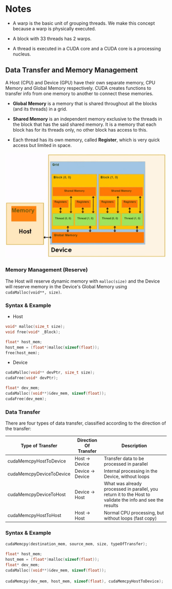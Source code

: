# Notes

- A warp is the basic unit of grouping threads. We make this concept because a warp is physically executed.

- A block with 33 threads has 2 warps.

- A thread is executed in a CUDA core and a CUDA core is a processing nucleus.

## Data Transfer and Memory Management

A Host (CPU) and Device (GPU) have their own separate memory, CPU Memory and Global Memory respectively. CUDA creates functions to transfer info from one memory to another to connect these memories.

- **Global Memory** is a memory that is shared throughout all the blocks (and its threads) in a grid.

- **Shared Memory** is an independent memory exclusive to the threads in the block that has the said shared memory. It is a memory that each block has for its threads only, no other block has access to this.

- Each thread has its own memory, called **Register**, which is very quick access but limited in space.

![Image](res/mem_diag.png)<br />

### Memory Management (Reserve)

The Host will reserve dynamic memory with `malloc(size)` and the Device will reserve memory in the Device's Global Memory using `cudaMalloc(void**, size)`.

### Syntax & Example

- Host 

```c++
void* malloc(size_t size);
void free(void* _Block);
```

```c++
float* host_mem;
host_mem = (float*)malloc(sizeof(float));
free(host_mem);
```

- Device

```c++
cudaMalloc(void** devPtr, size_t size);
cudaFree(void* devPtr);
```

```c++
float* dev_mem;
cudaMalloc((void**)&dev_mem, sizeof(float));
cudaFree(dev_mem);
```

### Data Transfer

There are four types of data transfer, classified according to the direction of the transfer:

Type of Transfer | Direction Of Transfer | Description |
| ---- | ---- | ---- |
| cudaMemcpyHostToDevice | Host -> Device | Transfer data to be processed in parallel |
| cudaMemcpyDeviceToDevice | Device -> Device | Internal processing in the Device, without loops |
| cudaMemcpyDeviceToHost | Device -> Host | What was already processed in parallel, you return it to the Host to validate the info and see the results |
| cudaMemcpyHostToHost | Host -> Host | Normal CPU processing, but without loops (fast copy) |

### Syntax & Example

```c++
cudaMemcpy(destination_mem, source_mem, size, typeOfTransfer);
```

```c++
float* host_mem;
host_mem = (float*)malloc(sizeof(float));
float* dev_mem;
cudaMalloc((void**)&dev_mem, sizeof(float));

cudaMemcpy(dev_mem, host_mem, sizeof(float), cudaMemcpyHostToDevice);
```